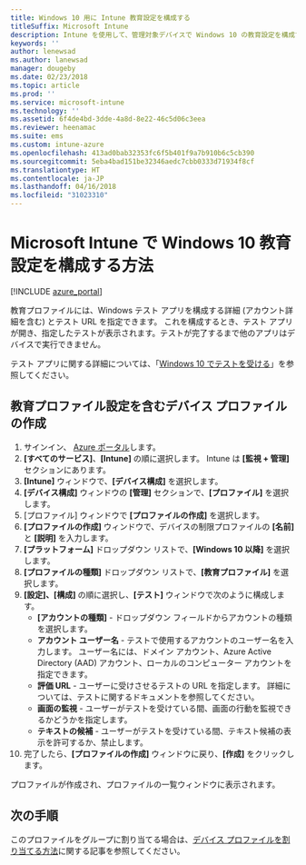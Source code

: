 ```yaml
---
title: Windows 10 用に Intune 教育設定を構成する
titleSuffix: Microsoft Intune
description: Intune を使用して、管理対象デバイスで Windows 10 の教育設定を構成する方法について説明します。
keywords: ''
author: lenewsad
ms.author: lanewsad
manager: dougeby
ms.date: 02/23/2018
ms.topic: article
ms.prod: ''
ms.service: microsoft-intune
ms.technology: ''
ms.assetid: 6f4de4bd-3dde-4a8d-8e22-46c5d06c3eea
ms.reviewer: heenamac
ms.suite: ems
ms.custom: intune-azure
ms.openlocfilehash: 413ad0bab32353fc6f5b401f9a7b910b6c5cb390
ms.sourcegitcommit: 5eba4bad151be32346aedc7cbb0333d71934f8cf
ms.translationtype: HT
ms.contentlocale: ja-JP
ms.lasthandoff: 04/16/2018
ms.locfileid: "31023310"
---
```

# <a name="how-to-configure-windows-10-education-settings-in-microsoft-intune"></a>Microsoft Intune で Windows 10 教育設定を構成する方法

[!INCLUDE [azure_portal](./includes/azure_portal.md)]

教育プロファイルには、Windows テスト アプリを構成する詳細 (アカウント詳細を含む) とテスト URL を指定できます。 これを構成するとき、テスト アプリが開き、指定したテストが表示されます。テストが完了するまで他のアプリはデバイスで実行できません。

テスト アプリに関する詳細については、「[Windows 10 でテストを受ける](https://docs.microsoft.com/education/windows/take-tests-in-windows-10)」を参照してください。

## <a name="create-a-device-profile-containing-education-profile-settings"></a>教育プロファイル設定を含むデバイス プロファイルの作成

1. サインイン、 [Azure ポータル](https://portal.azure.com)します。
2. **[すべてのサービス]**、**[Intune]** の順に選択します。 Intune は **[監視 + 管理]** セクションにあります。
3. **[Intune]** ウィンドウで、**[デバイス構成]** を選択します。
2. **[デバイス構成]** ウィンドウの **[管理]** セクションで、**[プロファイル]** を選択します。
3. [プロファイル] ウィンドウで **[プロファイルの作成]** を選択します。
4. **[プロファイルの作成]** ウィンドウで、デバイスの制限プロファイルの **[名前]** と **[説明]** を入力します。
5. **[プラットフォーム]** ドロップダウン リストで、**[Windows 10 以降]** を選択します。
6. **[プロファイルの種類]** ドロップダウン リストで、**[教育プロファイル]** を選択します。 
7. **[設定]、[構成]** の順に選択し、**[テスト]** ウィンドウで次のように構成します。
    - **[アカウントの種類]** - ドロップダウン フィールドからアカウントの種類を選択します。
    - **アカウント ユーザー名** - テストで使用するアカウントのユーザー名を入力します。 ユーザー名には、ドメイン アカウント、Azure Active Directory (AAD) アカウント、ローカルのコンピューター アカウントを指定できます。
    - **評価 URL** - ユーザーに受けさせるテストの URL を指定します。 詳細については、テストに関するドキュメントを参照してください。
    - **画面の監視** - ユーザーがテストを受けている間、画面の行動を監視できるかどうかを指定します。
    - **テキストの候補** - ユーザーがテストを受けている間、テキスト候補の表示を許可するか、禁止します。
8. 完了したら、**[プロファイルの作成]** ウィンドウに戻り、**[作成]** をクリックします。

プロファイルが作成され、プロファイルの一覧ウィンドウに表示されます。

## <a name="next-steps"></a>次の手順

このプロファイルをグループに割り当てる場合は、[デバイス プロファイルを割り当てる方法](device-profile-assign.md)に関する記事を参照してください。




